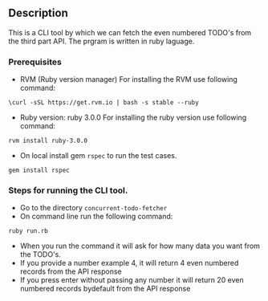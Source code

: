 ## Description
This is a CLI tool by which we can fetch the even numbered TODO's from the third part API. The prgram is written in ruby laguage.

### Prerequisites
- RVM (Ruby version manager)
For installing the RVM use following command:

`\curl -sSL https://get.rvm.io | bash -s stable --ruby`

- Ruby version: ruby 3.0.0
For installing the ruby version use following command:

`rvm install ruby-3.0.0`

- On local install gem `rspec` to run the test cases.

`gem install rspec`

### Steps for running the CLI tool.
- Go to the directory `concurrent-todo-fetcher`
- On command line run the following command:

`ruby run.rb`
- When you run the command it will ask for how many data you want from the TODO's.
- If you provide a number example 4, it will return 4 even numbered records from the API response
- If you press enter without passing any number it will return 20 even numbered records bydefault from the API response
